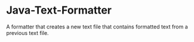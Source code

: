 # Java-Text-Formatter
A formatter that creates a new text file that contains formatted text from a previous text file.
